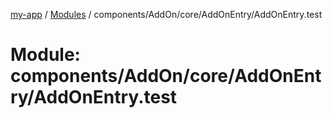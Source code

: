 [my-app](../README.md) / [Modules](../modules.md) / components/AddOn/core/AddOnEntry/AddOnEntry.test

# Module: components/AddOn/core/AddOnEntry/AddOnEntry.test
